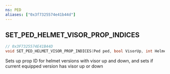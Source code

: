 ```yaml
---
ns: PED
aliases: ["0x3f7325574e41b44d"]
---
```

## SET_PED_HELMET_VISOR_PROP_INDICES

```c
// 0x3F7325574E41B44D
void SET_PED_HELMET_VISOR_PROP_INDICES(Ped ped, bool VisorUp, int HelmetVisorUpPropId, int HelmetVisorDownPropId);
```

Sets up prop ID for helmet versions with visor up and down, and sets if current equipped version has visor up or down

